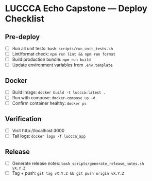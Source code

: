 # LUCCCA Echo Capstone — Deploy Checklist

## Pre-deploy
- [ ] Run all unit tests: `bash scripts/run_unit_tests.sh`
- [ ] Lint/format check: `npm run lint && npm run format`
- [ ] Build production bundle: `npm run build`
- [ ] Update environment variables from `.env.template`

## Docker
- [ ] Build image: `docker build -t luccca:latest .`
- [ ] Run with compose: `docker-compose up -d`
- [ ] Confirm container healthy: `docker ps`

## Verification
- [ ] Visit http://localhost:3000
- [ ] Tail logs: `docker logs -f luccca_app`

## Release
- [ ] Generate release notes: `bash scripts/generate_release_notes.sh vX.Y.Z`
- [ ] Tag + push: `git tag vX.Y.Z && git push origin vX.Y.Z`
